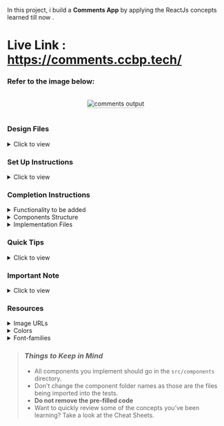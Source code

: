 In this project, i build a **Comments App** by applying the ReactJs concepts learned till now .

# Live Link : https://comments.ccbp.tech/

### Refer to the image below:

<br/>
<div style="text-align: center;">
    <img src="https://assets.ccbp.in/frontend/content/react-js/comments-app-output-v0.gif" alt="comments output" style="max-width:70%;box-shadow:0 2.8px 2.2px rgba(0, 0, 0, 0.12)">
</div>
<br/>

### Design Files

<details>
<summary>Click to view</summary>

- [Extra Small (Size < 576px) and Small (Size >= 576px)](https://assets.ccbp.in/frontend/content/react-js/comments-app-sm-output-v2.png)
- [Medium (Size >= 768px), Large (Size >= 992px) and Extra Large (Size >= 1200px)](https://assets.ccbp.in/frontend/content/react-js/comments-app-lg-output-v0.png)

</details>

### Set Up Instructions

<details>
<summary>Click to view</summary>

- Download dependencies by running `npm install`
- Start up the app using `npm start`
</details>

### Completion Instructions

<details>
<summary>Functionality to be added</summary>
<br/>

The app must have the following functionalities

- Initially, the list of comments should be zero and the inputs fields should be empty
- When non-empty values are provided and **Add Comment** button is clicked,
  - A new comment should be added to the list of comments
  - The comments count should be incremented by one
  - The value of the input fields for name and comment should be updated to their initial values
- When the **Like** button of a comment is clicked, if the image for **Like** is
  - [Like](https://assets.ccbp.in/frontend/react-js/comments-app/like-img.png) image, then it should be changed to the [Liked](https://assets.ccbp.in/frontend/react-js/comments-app/liked-img.png) image
  - [Liked](https://assets.ccbp.in/frontend/react-js/comments-app/liked-img.png) image, then it should be changed to the [Like](https://assets.ccbp.in/frontend/react-js/comments-app/like-img.png) image
- When the **Delete** button of a comment is clicked, the comment should be deleted from the list of comments and the comments count should be decremented by one

</details>

<details>
<summary>Components Structure</summary>

<br/>
<div style="text-align: center;">
    <img src="https://assets.ccbp.in/frontend/content/react-js/comments-app-component-breakdown-structure-v0.png" alt="component breakdown structure" style="max-width:100%;box-shadow:0 2.8px 2.2px rgba(0, 0, 0, 0.12)">
</div>
<br/>

</details>

<details>
<summary>Implementation Files</summary>
<br/>

Use these files to complete the implementation:

- `src/components/Comments/index.js`
- `src/components/Comments/index.css`
- `src/components/CommentItem/index.js`
- `src/components/CommentItem/index.css`
</details>

### Quick Tips

<details>
<summary>Click to view</summary>
<br>

- The `formatDistanceToNow` function in the **date-fns** package is used to return the gap between the given date and now in words.

```js
import {formatDistanceToNow} from 'date-fns'

console.log(formatDistanceToNow(new Date())); // less than a minute
```

</details>

### Important Note

<details>
<summary>Click to view</summary>

<br/>

**The following instructions are required for the tests to pass**

- HTML input element for name should have the placeholder as **Your Name**
- HTML textarea element for comment should have the placeholder as **Your Comment**
- The **Like** image for each comment should have the alt as **like**
- The **Delete** button for each comment should have the testid as **delete**
- To display how much time ago the comment was posted, we will use `formatDistanceToNow` function from **date-fns** package

</details>

### Resources

<details>
<summary>Image URLs</summary>

- [https://assets.ccbp.in/frontend/react-js/comments-app/comments-img.png](https://assets.ccbp.in/frontend/react-js/comments-app/comments-img.png) alt should be **comments**
- [https://assets.ccbp.in/frontend/react-js/comments-app/delete-img.png](https://assets.ccbp.in/frontend/react-js/comments-app/delete-img.png) alt should be **delete**
- [https://assets.ccbp.in/frontend/react-js/comments-app/like-img.png](https://assets.ccbp.in/frontend/react-js/comments-app/like-img.png)
- [https://assets.ccbp.in/frontend/react-js/comments-app/liked-img.png](https://assets.ccbp.in/frontend/react-js/comments-app/liked-img.png)

</details>

<details>
<summary>Colors</summary>

<br/>

<div style="background-color: #dee0e3; width: 150px; padding: 10px; color: black">Hex: #dee0e3</div>
<div style="background-color: #1e293b; width: 150px; padding: 10px; color: white">Hex: #1e293b</div>
<div style="background-color: #475569; width: 150px; padding: 10px; color: white">Hex: #475569</div>
<div style="background-color: #cbd2d9; width: 150px; padding: 10px; color: black">Hex: #cbd2d9</div>
<div style="background-color: #0284c7; width: 150px; padding: 10px; color: white">Hex: #0284c7</div>
<div style="background-color: #f59e0b; width: 150px; padding: 10px; color: black">Hex: #f59e0b</div>
<div style="background-color: #0b69ff; width: 150px; padding: 10px; color: white">Hex: #0b69ff</div>
<div style="background-color: #f97316; width: 150px; padding: 10px; color: black">Hex: #f97316</div>
<div style="background-color: #10b981; width: 150px; padding: 10px; color: black">Hex: #10b981</div>
<div style="background-color: #b91c1c; width: 150px; padding: 10px; color: black">Hex: #b91c1c</div>
<div style="background-color: #0ea5e9; width: 150px; padding: 10px; color: white">Hex: #0ea5e9</div>
<div style="background-color: #334155; width: 150px; padding: 10px; color: white">Hex: #334155</div>
<div style="background-color: #94a3b8; width: 150px; padding: 10px; color: white">Hex: #94a3b8</div>
<div style="background-color: #64748b; width: 150px; padding: 10px; color: white">Hex: #64748b</div>
<div style="background-color: #7e858e; width: 150px; padding: 10px; color: white">Hex: #7e858e</div>

</details>

<details>
<summary>Font-families</summary>

- Roboto

</details>

> ### _Things to Keep in Mind_
>
> - All components you implement should go in the `src/components` directory.
> - Don't change the component folder names as those are the files being imported into the tests.
> - **Do not remove the pre-filled code**
> - Want to quickly review some of the concepts you’ve been learning? Take a look at the Cheat Sheets.
